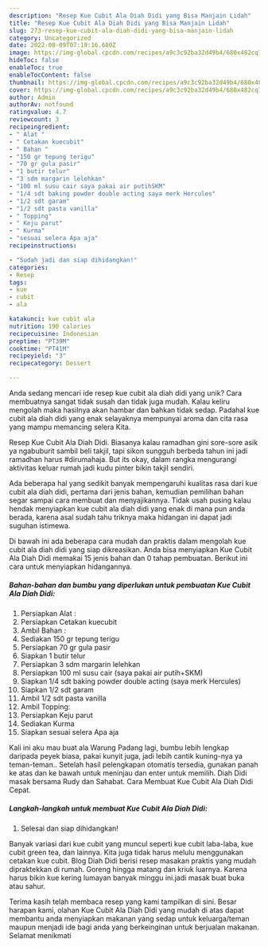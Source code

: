 ```yaml
---
description: "Resep Kue Cubit Ala Diah Didi yang Bisa Manjain Lidah"
title: "Resep Kue Cubit Ala Diah Didi yang Bisa Manjain Lidah"
slug: 273-resep-kue-cubit-ala-diah-didi-yang-bisa-manjain-lidah
category: Uncategorized
date: 2022-08-09T07:19:16.680Z
image: https://img-global.cpcdn.com/recipes/a9c3c92ba32d49b4/680x482cq70/kue-cubit-ala-diah-didi-foto-resep-utama.jpg
hideToc: false
enableToc: true
enableTocContent: false
thumbnail: https://img-global.cpcdn.com/recipes/a9c3c92ba32d49b4/680x482cq70/kue-cubit-ala-diah-didi-foto-resep-utama.jpg
cover: https://img-global.cpcdn.com/recipes/a9c3c92ba32d49b4/680x482cq70/kue-cubit-ala-diah-didi-foto-resep-utama.jpg
author: Admin
authorAv: notfound
ratingvalue: 4.7
reviewcount: 3
recipeingredient:
- " Alat "
- " Cetakan kuecubit"
- " Bahan "
- "150 gr tepung terigu"
- "70 gr gula pasir"
- "1 butir telur"
- "3 sdm margarin lelehkan"
- "100 ml susu cair saya pakai air putihSKM"
- "1/4 sdt baking powder double acting saya merk Hercules"
- "1/2 sdt garam"
- "1/2 sdt pasta vanilla"
- " Topping"
- " Keju parut"
- " Kurma"
- "sesuai selera Apa aja"
recipeinstructions:

- "Sudah jadi dan siap dihidangkan!"
categories:
- Resep
tags:
- kue
- cubit
- ala

katakunci: kue cubit ala 
nutrition: 190 calories
recipecuisine: Indonesian
preptime: "PT39M"
cooktime: "PT41M"
recipeyield: "3"
recipecategory: Dessert

---
```





Anda sedang mencari ide resep kue cubit ala diah didi yang unik? Cara membuatnya sangat tidak susah dan tidak juga mudah. Kalau keliru mengolah maka hasilnya akan hambar dan bahkan tidak sedap. Padahal kue cubit ala diah didi yang enak selayaknya mempunyai aroma dan cita rasa yang mampu memancing selera Kita.





Resep Kue Cubit Ala Diah Didi. Biasanya kalau ramadhan gini sore-sore asik ya ngabuburit sambil beli takjil, tapi sikon sungguh berbeda tahun ini jadi ramadhan harus #dirumahaja. But its okay, dalam rangka mengurangi aktivitas keluar rumah jadi kudu pinter bikin takjil sendiri.

Ada beberapa hal yang sedikit banyak mempengaruhi kualitas rasa dari kue cubit ala diah didi, pertama dari jenis bahan, kemudian pemilihan bahan segar sampai cara membuat dan menyajikannya. Tidak usah pusing kalau hendak menyiapkan kue cubit ala diah didi yang enak di mana pun anda berada, karena asal sudah tahu triknya maka hidangan ini dapat jadi suguhan istimewa.






Di bawah ini ada beberapa cara mudah dan praktis dalam mengolah kue cubit ala diah didi yang siap dikreasikan. Anda bisa menyiapkan Kue Cubit Ala Diah Didi memakai 15 jenis bahan dan 0 tahap pembuatan. Berikut ini cara untuk menyiapkan hidangannya.

<!--inarticleads1-->

##### Bahan-bahan dan bumbu yang diperlukan untuk pembuatan Kue Cubit Ala Diah Didi:

1. Persiapkan  Alat :
1. Persiapkan  Cetakan kuecubit
1. Ambil  Bahan :
1. Sediakan 150 gr tepung terigu
1. Persiapkan 70 gr gula pasir
1. Siapkan 1 butir telur
1. Persiapkan 3 sdm margarin lelehkan
1. Persiapkan 100 ml susu cair (saya pakai air putih+SKM)
1. Siapkan 1/4 sdt baking powder double acting (saya merk Hercules)
1. Siapkan 1/2 sdt garam
1. Ambil 1/2 sdt pasta vanilla
1. Ambil  Topping:
1. Persiapkan  Keju parut
1. Sediakan  Kurma
1. Siapkan sesuai selera Apa aja


Kali ini aku mau buat ala Warung Padang lagi, bumbu lebih lengkap daripada peyek biasa, pakai kunyit juga, jadi lebih cantik kuning-nya ya teman-teman.. Setelah hasil pelengkapan otomatis tersedia, gunakan panah ke atas dan ke bawah untuk meninjau dan enter untuk memilih. Diah Didi masak bersama Rudy dan Sahabat. Cara Membuat Kue Cubit Ala Diah Didi Cepat. 

<!--inarticleads2-->

##### Langkah-langkah untuk membuat Kue Cubit Ala Diah Didi:


1. Selesai dan siap dihidangkan!

Banyak variasi dari kue cubit yang muncul seperti kue cubit laba-laba, kue cubit green tea, dan lainnya. Kita juga tidak harus melulu menggunakan cetakan kue cubit. Blog Diah Didi berisi resep masakan praktis yang mudah dipraktekkan di rumah. Goreng hingga matang dan kriuk luarnya. Karena harus bikin kue kering lumayan banyak minggu ini.jadi masak buat buka atau sahur. 

Terima kasih telah membaca resep yang kami tampilkan di sini. Besar harapan kami, olahan Kue Cubit Ala Diah Didi yang mudah di atas dapat membantu anda menyiapkan makanan yang sedap untuk keluarga/teman maupun menjadi ide bagi anda yang berkeinginan untuk berjualan makanan. Selamat menikmati

